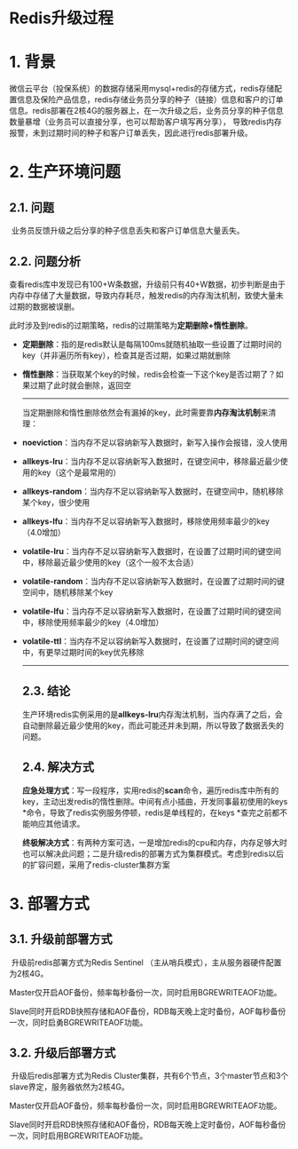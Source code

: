 # Redis升级过程

# 1.  背景

​		微信云平台（投保系统）的数据存储采用mysql+redis的存储方式，redis存储配置信息及保险产品信息，redis存储业务员分享的种子（链接）信息和客户的订单信息。redis部署在2核4G的服务器上，在一次升级之后，业务员分享的种子信息数量暴增（业务员可以直接分享，也可以帮助客户填写再分享）， 导致redis内存报警，未到过期时间的种子和客户订单丢失，因此进行redis部署升级。

# 2. 生产环境问题

## 	2.1.  问题

​		业务员反馈升级之后分享的种子信息丢失和客户订单信息大量丢失。

## 	2.2. 问题分析

​		查看redis库中发现已有100+W条数据，升级前只有40+W数据，初步判断是由于内存中存储了大量数据，导致内存耗尽，触发redis的内存淘汰机制，致使大量未过期的数据被误删。

​		此时涉及到redis的过期策略，redis的过期策略为**定期删除+惰性删除**。	

- **定期删除**：指的是redis默认是每隔100ms就随机抽取一些设置了过期时间的key（并非遍历所有key），检查其是否过期，如果过期就删除

- **惰性删除**：当获取某个key的时候，redis会检查一下这个key是否过期了？如果过期了此时就会删除，返回空

  ***

  当定期删除和惰性删除依然会有漏掉的key，此时需要靠**内存淘汰机制**来清理：

- **noeviction**：当内存不足以容纳新写入数据时，新写入操作会报错，没人使用

- **allkeys-lru**：当内存不足以容纳新写入数据时，在键空间中，移除最近最少使用的key（这个是最常用的）

- **allkeys-random**：当内存不足以容纳新写入数据时，在键空间中，随机移除某个key，很少使用

- **allkeys-lfu**：当内存不足以容纳新写入数据时，移除使用频率最少的key（4.0增加）

- **volatile-lru**：当内存不足以容纳新写入数据时，在设置了过期时间的键空间中，移除最近最少使用的key（这个一般不太合适）

- **volatile-random**：当内存不足以容纳新写入数据时，在设置了过期时间的键空间中，随机移除某个key

- **volatile-lfu**：当内存不足以容纳新写入数据时，在设置了过期时间的键空间中，移除使用频率最少的key（4.0增加）

- **volatile-ttl**：当内存不足以容纳新写入数据时，在设置了过期时间的键空间中，有更早过期时间的key优先移除

  ---

  ## 2.3. 结论

  ​	生产环境redis实例采用的是**allkeys-lru**内存淘汰机制，当内存满了之后，会自动删除最近最少使用的key，而此可能还并未到期，所以导致了数据丢失的问题。

  ## 2.4. 解决方式

  ​	**应急处理方式**：写一段程序，实用redis的**scan**命令，遍历redis库中所有的key，主动出发redis的惰性删除。中间有点小插曲，开发同事最初使用的keys *命令，导致了redis实例服务停顿，redis是单线程的，在keys *查完之前都不能响应其他请求。

  ​	**终极解决方式**：有两种方案可选，一是增加redis的cpu和内存，内存足够大时也可以解决此问题；二是升级redis的部署方式为集群模式。考虑到redis以后的扩容问题，采用了redis-cluster集群方案

# 3.  部署方式

##  3.1.  升级前部署方式

​	升级前redis部署方式为Redis Sentinel （主从哨兵模式），主从服务器硬件配置为2核4G。

​	Master仅开启AOF备份，频率每秒备份一次，同时启用BGREWRITEAOF功能。

​	Slave同时开启RDB快照存储和AOF备份，RDB每天晚上定时备份，AOF每秒备份一次，同时启勇BGREWRITEAOF功能。

##  3.2. 升级后部署方式	

​	升级后redis部署方式为Redis Cluster集群，共有6个节点，3个master节点和3个slave界定，服务器依然为2核4G。

​	Master仅开启AOF备份，频率每秒备份一次，同时启用BGREWRITEAOF功能。

​	Slave同时开启RDB快照存储和AOF备份，RDB每天晚上定时备份，AOF每秒备份一次，同时启用BGREWRITEAOF功能。